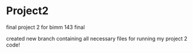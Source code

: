 # Project2
final project 2 for bimm 143 final


created new branch containing all necessary files for running my project 2 code!
